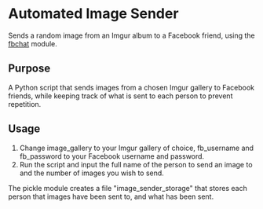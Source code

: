 # Automated Image Sender
Sends a random image from an Imgur album to a Facebook friend, using the <a href="https://github.com/carpedm20/fbchat">fbchat</a> module.

<h2>Purpose</h2>

 A Python script that sends images from a chosen Imgur gallery to Facebook friends, while keeping track of what is sent to each person to prevent repetition. 
<h2>Usage</h2>

1. Change image_gallery to your Imgur gallery of choice, fb_username and fb_password to your Facebook username and password. 
2. Run the script and input the full name of the person to send an image to and the number of images you wish to send.

The pickle module creates a file "image_sender_storage" that stores each person that images have been sent to, and what has been sent.


